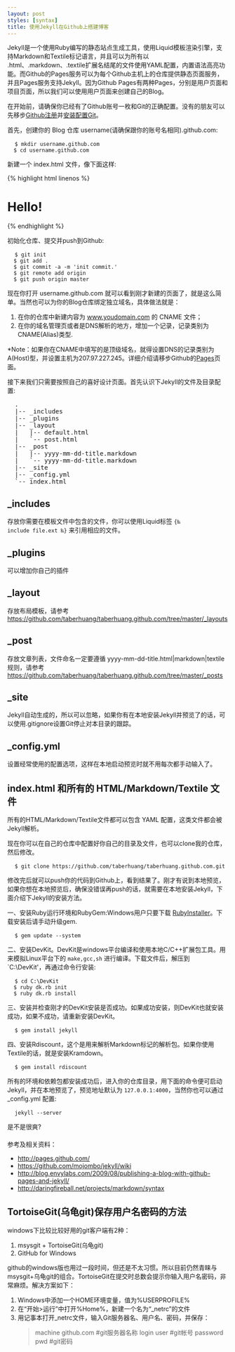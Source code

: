 ```yaml
---
layout: post
styles: [syntax]
title: 使用Jekyll在Github上搭建博客
---
```


Jekyll是一个使用Ruby编写的静态站点生成工具，使用Liquid模板渲染引擎，支持Markdown和Textile标记语言，并且可以为所有以 .html、.markdown、.textile扩展名结尾的文件使用YAML配置，内置语法高亮功能。而Github的Pages服务可以为每个Github主机上的仓库提供静态页面服务，并且Pages服务支持Jekyll。因为Github Pages有两种Pages，分别是用户页面和项目页面，所以我们可以使用用户页面来创建自己的Blog。

在开始前，请确保你已经有了Github账号一枚和Git的正确配置。没有的朋友可以先移步[Github注册](https://github.com/plans)并[安装配置Git](http://help.github.com/win-set-up-git/)。

首先，创建你的 Blog 仓库 username(请确保跟你的账号名相同).github.com:
<pre class="terminal">
  <code>$ mkdir username.github.com
  $ cd username.github.com</code>
</pre>
新建一个 index.html 文件，像下面这样:

{% highlight html linenos %}
<!doctype html>
<html>
<head>
<title>Hello</title>
</head>

<body>
<h1>Hello!</h1>
</body>
</html>
{% endhighlight %}

初始化仓库、提交并push到Github:
<pre class="terminal">
  <code>$ git init
  $ git add .
  $ git commit -a -m 'init commit.'
  $ git remote add origin
  $ git push origin master</code>
</pre>
现在你打开 username.github.com 就可以看到刚才新建的页面了，就是这么简单。当然也可以为你的Blog仓库绑定独立域名，具体做法就是：

1. 在你的仓库中新建内容为 www.youdomain.com 的 CNAME 文件；
2. 在你的域名管理页或者是DNS解析的地方，增加一个记录，记录类别为CNAME(Alias)类型.

<p class="note">*Note：如果你在CNAME中填写的是顶级域名，就得设置DNS的记录类别为A(Host)型，并设置主机为207.97.227.245。详细介绍请移步Github的<a href="http://pages.github.com">Pages</a>页面。</p>

接下来我们只需要按照自己的喜好设计页面。首先认识下Jekyll的文件及目录配置:
<pre class="terminal">
  .
  |-- _includes
  |-- _plugins 
  |-- _layout 
  |   |-- default.html
  |   `-- post.html
  |-- _post
  |   |-- yyyy-mm-dd-title.markdown
  |   `-- yyyy-mm-dd-title.markdown
  |-- _site
  |-- _config.yml
  `-- index.html
</pre>

## _includes
存放你需要在模板文件中包含的文件，你可以使用Liquid标签 <code>\{&permil; include file.ext &permil;\}</code> 来引用相应的文件。

## _plugins
可以增加你自己的插件

## _layout
存放布局模板，请参考<https://github.com/taberhuang/taberhuang.github.com/tree/master/_layouts>

## _post
存放文章列表，文件命名一定要遵循 yyyy-mm-dd-title.html|markdown|textile 规则，请参考<https://github.com/taberhuang/taberhuang.github.com/tree/master/_posts>

## _site
Jekyll自动生成的，所以可以忽略，如果你有在本地安装Jekyll并预览了的话，可以使用.gitignore设置Git停止对本目录的跟踪。

## _config.yml
设置经常使用的配置选项，这样在本地启动预览时就不用每次都手动输入了。

## index.html 和所有的 HTML/Markdown/Textile 文件
所有的HTML/Markdown/Textile文件都可以包含 YAML 配置，这类文件都会被Jekyll解析。

现在你可以在自己的仓库中配置好你自己的目录及文件，也可以clone我的仓库，然后修改。

<pre class="terminal">
  <code>$ git clone https://github.com/taberhuang/taberhuang.github.com.git</code>
</pre>

修改完后就可以push你的代码到Github上，看到结果了。刚才有说到本地预览，如果你想在本地预览后，确保没错误再push的话，就需要在本地安装Jekyll，下面介绍下Jekyll的安装方法。

一、安装Ruby运行环境和RubyGem:Windows用户只要下载 [RubyInstaller](http://rubyforge.org/frs/download.php/74298/rubyinstaller-1.9.2-p180.exe '点击下载')。下载安装后请手动升级gem.

<pre class="terminal">
  <code>$ gem update --system</code>
</pre>

二、安装DevKit。DevKit是windows平台编译和使用本地C/C++扩展包工具。用来模拟Linux平台下的 `make,gcc,sh` 进行编译。下载文件后，解压到 `C:\DevKit'，再通过命令行安装:

<pre class="terminal">
  <code>$ cd C:\DevKit
  $ ruby dk.rb init
  $ ruby dk.rb install</code>
</pre>

三、安装并检查刚才的DevKit安装是否成功。如果成功安装，则DevKit也就安装成功，如果不成功，请重新安装DevKit。

<pre class="terminal">
  <code>$ gem install jekyll</code>
</pre>

四、安装Rdiscount，这个是用来解析Markdown标记的解析包。如果你使用Textile的话，就是安装Kramdown。

<pre class="terminal">
  <code>$ gem install rdiscount</code>
</pre>

所有的环境和依赖包都安装成功后，进入你的仓库目录，用下面的命令便可启动Jekyll，并在本地预览了，预览地址默认为 `127.0.0.1:4000`，当然你也可以通过 _config.yml 配置:

<pre class="terminal">
  <code>jekyll --server</code>
</pre>

是不是很爽?

<div style="margin-top:20px">参考及相关资料：</div>

- <http://pages.github.com/>
- <https://github.com/mojombo/jekyll/wiki>
- <http://blog.envylabs.com/2009/08/publishing-a-blog-with-github-pages-and-jekyll/>
- <http://daringfireball.net/projects/markdown/syntax>

## TortoiseGit(乌龟git)保存用户名密码的方法

windows下比较比较好用的git客户端有2种：  

1. msysgit + TortoiseGit(乌龟git)
1. GitHub for Windows 

github的windows版也用过一段时间，但还是不太习惯。所以目前仍然青睐与msysgit+乌龟git的组合。TortoiseGit在提交时总数会提示你输入用户名密码，非常麻烦。解决方案如下：  
1. Windows中添加一个HOME环境变量，值为%USERPROFILE%
1. 在“开始>运行”中打开%Home%，新建一个名为“_netrc”的文件
1. 用记事本打开_netrc文件，输入Git服务器名、用户名、密码，并保存：
    > machine github.com       #git服务器名称
    > login user          #git帐号
    > password pwd   #git密码